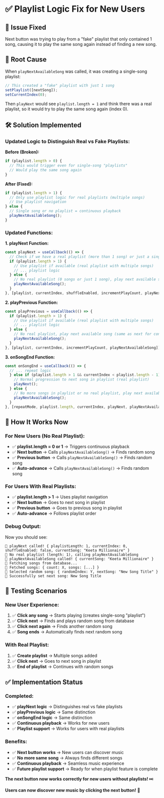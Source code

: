 # ✅ Playlist Logic Fix for New Users

## 🎯 **Issue Fixed**
Next button was trying to play from a "fake" playlist that only contained 1 song, causing it to play the same song again instead of finding a new song.

## 🔧 **Root Cause**
When `playNextAvailableSong` was called, it was creating a single-song playlist:
```typescript
// This created a "fake" playlist with just 1 song
setPlaylist([nextSong]);
setCurrentIndex(0);
```

Then `playNext` would see `playlist.length = 1` and think there was a real playlist, so it would try to play the same song again (index 0).

## 🛠️ **Solution Implemented**

### **Updated Logic to Distinguish Real vs Fake Playlists:**

**Before (Broken):**
```typescript
if (playlist.length > 0) {
  // This would trigger even for single-song "playlists"
  // Would play the same song again
}
```

**After (Fixed):**
```typescript
if (playlist.length > 1) {
  // Only use playlist logic for real playlists (multiple songs)
  // Use playlist navigation
} else {
  // Single song or no playlist = continuous playback
  playNextAvailableSong();
}
```

### **Updated Functions:**

**1. playNext Function:**
```typescript
const playNext = useCallback(() => {
  // Check if we have a real playlist (more than 1 song) or just a single song
  if (playlist.length > 1) {
    // Use playlist if available (real playlist with multiple songs)
    // ... playlist logic
  } else {
    // No real playlist (0 songs or just 1 song), play next available song
    playNextAvailableSong();
  }
}, [playlist, currentIndex, shuffleEnabled, incrementPlayCount, playNextAvailableSong, currentSong?.title]);
```

**2. playPrevious Function:**
```typescript
const playPrevious = useCallback(() => {
  if (playlist.length > 1) {
    // Use playlist if available (real playlist with multiple songs)
    // ... playlist logic
  } else {
    // No real playlist, play next available song (same as next for continuous playback)
    playNextAvailableSong();
  }
}, [playlist, currentIndex, incrementPlayCount, playNextAvailableSong]);
```

**3. onSongEnd Function:**
```typescript
const onSongEnd = useCallback(() => {
  // ... repeat logic
  } else if (playlist.length > 1 && currentIndex < playlist.length - 1) {
    // Normal progression to next song in playlist (real playlist)
    playNext();
  } else {
    // No more songs in playlist or no real playlist, play next available song
    playNextAvailableSong();
  }
}, [repeatMode, playlist.length, currentIndex, playNext, playNextAvailableSong]);
```

## 🎵 **How It Works Now**

### **For New Users (No Real Playlist):**
- ✅ **playlist.length = 0 or 1** → Triggers continuous playback
- ✅ **Next button** → Calls `playNextAvailableSong()` → Finds random song
- ✅ **Previous button** → Calls `playNextAvailableSong()` → Finds random song
- ✅ **Auto-advance** → Calls `playNextAvailableSong()` → Finds random song

### **For Users With Real Playlists:**
- ✅ **playlist.length > 1** → Uses playlist navigation
- ✅ **Next button** → Goes to next song in playlist
- ✅ **Previous button** → Goes to previous song in playlist
- ✅ **Auto-advance** → Follows playlist order

### **Debug Output:**
Now you should see:
```
🎵 playNext called! { playlistLength: 1, currentIndex: 0, shuffleEnabled: false, currentSong: "Keeta Millionaire" }
🎵 No real playlist (length: 1), calling playNextAvailableSong
🎵 playNextAvailableSong called! { currentSong: "Keeta Millionaire" }
🎵 Fetching songs from database...
🎵 Fetched songs: { count: X, songs: [...] }
🎵 Selected random song: { randomIndex: Y, nextSong: "New Song Title" }
🎵 Successfully set next song: New Song Title
```

## 🧪 **Testing Scenarios**

### **New User Experience:**
1. ✅ **Click any song** → Starts playing (creates single-song "playlist")
2. ✅ **Click next** → Finds and plays random song from database
3. ✅ **Click next again** → Finds another random song
4. ✅ **Song ends** → Automatically finds next random song

### **With Real Playlist:**
1. ✅ **Create playlist** → Multiple songs added
2. ✅ **Click next** → Goes to next song in playlist
3. ✅ **End of playlist** → Continues with random songs

## ✅ **Implementation Status**

### **Completed:**
- ✅ **playNext logic** → Distinguishes real vs fake playlists
- ✅ **playPrevious logic** → Same distinction
- ✅ **onSongEnd logic** → Same distinction
- ✅ **Continuous playback** → Works for new users
- ✅ **Playlist support** → Works for users with real playlists

### **Benefits:**
- ✅ **Next button works** → New users can discover music
- ✅ **No more same song** → Always finds different songs
- ✅ **Continuous playback** → Seamless music experience
- ✅ **Future playlist support** → Ready for when playlist feature is complete

**The next button now works correctly for new users without playlists!** ⏭️

**Users can now discover new music by clicking the next button!** 🎵
